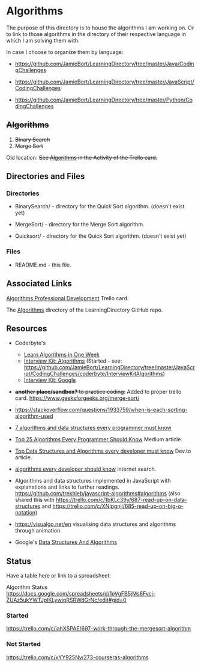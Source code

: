 # Algorithms
The purpose of this directory is to house the algorithms I am working on.
Or to link to those algorithms in the directory of their respective language in which I am solving them with.

In case I choose to organize them by language:

* https://github.com/JamieBort/LearningDirectory/tree/master/Java/CodingChallenges

* https://github.com/JamieBort/LearningDirectory/tree/master/JavaScript/CodingChallenges

* https://github.com/JamieBort/LearningDirectory/tree/master/Python/CodingChallenges

## ~~Algorithms~~
1. ~~Binary Search~~
2. ~~Merge Sort~~

Old location:
~~See [Algorithms](https://trello.com/c/32EUbWm6/272-algorithms-professional-development#comment-5fdf618df2a6700e75c4604f) in the Activity of the Trello card.~~

## Directories and Files

### Directories

* BinarySearch/ - directory for the Quick Sort algorithm. (doesn't exist yet)

* MergeSort/ - directory for the Merge Sort algorithm.

* Quicksort/ - directory for the Quick Sort algorithm. (doesn't exist yet)

### Files

* README.md - this file.

## Associated Links
[Algorithms Professional Development](https://trello.com/c/32EUbWm6/272-algorithms-professional-development) Trello card.

The [Algorithms](https://github.com/JamieBort/LearningDirectory/tree/master/Algorithms) directory of the LearningDirectory GitHub repo.

## Resources

* Coderbyte's
  * [Learn Algorithms in One Week](https://coderbyte.com/starter-course/algorithms-and-data-structures)
  * [Interview Kit: Algorithms](https://coderbyte.com/interview-kit/algorithms) (Started - see: https://github.com/JamieBort/LearningDirectory/tree/master/JavaScript/CodingChallenges/coderbyte/InterviewKitAlgorithms)
  * [Interview Kit: Google](https://coderbyte.com/interview-kit/google)

* ~~**another place/sandbox?** to practice coding:~~ Added to proper trello card.
https://www.geeksforgeeks.org/merge-sort/

* https://stackoverflow.com/questions/1933759/when-is-each-sorting-algorithm-used

* [7 algorithms and data structures every programmer must know](https://u.osu.edu/cstutorials/2016/11/21/7-algorithms-and-data-structures-every-programmer-must-know/)

* [Top 25 Algorithms Every Programmer Should Know](https://medium.com/techie-delight/top-25-algorithms-every-programmer-should-know-373246b4881b) Medium article.

* [Top Data Structures and Algorithms every developer must know](https://dev.to/educative/top-data-structures-and-algorithms-every-developer-must-know-241a) Dev.to article.

* [algorithms every developer should know](https://www.google.com/search?q=algorithms+every+developer+should+know&oq=algorithms+every+developer+should+know&aqs=chrome..69i57.13643j0j4&sourceid=chrome&ie=UTF-8) internet search.

* Algorithms and data structures implemented in JavaScript with explanations and links to further readings.
https://github.com/trekhleb/javascript-algorithms#algorithms (also shared this with https://trello.com/c/1bKLc39y/687-read-up-on-data-structures  and https://trello.com/c/XNIpgnjj/685-read-up-on-big-o-notation)

* https://visualgo.net/en
visualising data structures and algorithms through animation

* Google's [Data Structures And Algorithms](https://techdevguide.withgoogle.com/paths/data-structures-and-algorithms/) 

## Status

Have a table here or link to a spreadsheet:

Algorithm Status
https://docs.google.com/spreadsheets/d/1oVgFB5jMs6Fvcj-ZUAz5ukYWTJpIKLywiqRSRWdGrNc/edit#gid=0

### Started
https://trello.com/c/iahXSPAE/697-work-through-the-mergesort-algorithm

### Not Started
https://trello.com/c/xYY925Nv/273-courseras-algorithms
